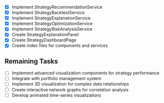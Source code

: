 - [x] Implement StrategyRecommendationService
- [x] Implement StrategyBacktestService
- [x] Implement StrategyExplanationService
- [x] Implement StrategyOptimizationService
- [x] Implement StrategyRiskAnalysisService
- [x] Create StrategyExplanationPanel
- [x] Create StrategyDashboardPage
- [x] Create index files for components and services

## Remaining Tasks
- [ ] Implement advanced visualization components for strategy performance
- [ ] Integrate with portfolio management system
- [ ] Implement 3D visualization for complex data relationships
- [ ] Create interactive network graphs for correlation analysis
- [ ] Develop animated time-series visualizations
